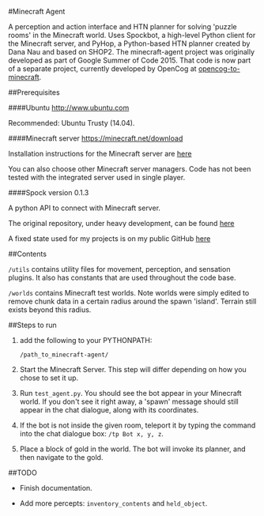 #Minecraft Agent

A perception and action interface and HTN planner for solving 'puzzle rooms' in the Minecraft world. Uses Spockbot, a high-level Python client for the Minecraft server, and PyHop, a Python-based HTN planner created by Dana Nau and based on SHOP2. The minecraft-agent project was originally developed as part of Google Summer of Code 2015. That code is now part of a separate project, currently developed by OpenCog at [opencog-to-minecraft](https://github.com/opencog/opencog-to-minecraft).

##Prerequisites

####Ubuntu http://www.ubuntu.com

Recommended: Ubuntu Trusty (14.04).

####Minecraft server https://minecraft.net/download

Installation instructions for the Minecraft server are [here](http://minecraft.gamepedia.com/Tutorials/Setting_up_a_server)

You can also choose other Minecraft server managers. Code has not been tested with the integrated server used in single player.

####Spock
version 0.1.3

A python API to connect with Minecraft server.

The original repository, under heavy development, can be found [here](https://github.com/SpockBotMC/SpockBot)

A fixed state used for my projects is on my public GitHub [here](https://github.com/LucidBlue/SpockBot)

##Contents

`/utils` contains utility files for movement, perception, and sensation plugins. It also has constants that are used throughout the code base.

`/worlds` contains Minecraft test worlds. Note worlds were simply edited to remove chunk data in a certain radius around the spawn 'island'. Terrain still exists beyond this radius.

##Steps to run

1. add the following to your PYTHONPATH:

    `/path_to_minecraft-agent/`

2. Start the Minecraft Server. This step will differ depending on how you chose to set it up.

3. Run `test_agent.py`. You should see the bot appear in your Minecraft world. If you don't see it right away, a 'spawn' message should still appear in the chat dialogue, along with its coordinates.

4. If the bot is not inside the given room, teleport it by typing the command into the chat dialogue box: `/tp Bot x, y, z`.

5. Place a block of gold in the world. The bot will invoke its planner, and then navigate to the gold.

##TODO

* Finish documentation.

* Add more percepts: `inventory_contents` and `held_object`.

